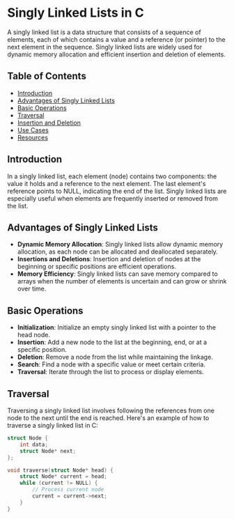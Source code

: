 # Singly Linked Lists in C

A singly linked list is a data structure that consists of a sequence of elements, each of which contains a value and a reference (or pointer) to the next element in the sequence. Singly linked lists are widely used for dynamic memory allocation and efficient insertion and deletion of elements.

## Table of Contents

- [Introduction](#introduction)
- [Advantages of Singly Linked Lists](#advantages-of-singly-linked-lists)
- [Basic Operations](#basic-operations)
- [Traversal](#traversal)
- [Insertion and Deletion](#insertion-and-deletion)
- [Use Cases](#use-cases)
- [Resources](#resources)

## Introduction

In a singly linked list, each element (node) contains two components: the value it holds and a reference to the next element. The last element's reference points to NULL, indicating the end of the list. Singly linked lists are especially useful when elements are frequently inserted or removed from the list.

## Advantages of Singly Linked Lists

- **Dynamic Memory Allocation**: Singly linked lists allow dynamic memory allocation, as each node can be allocated and deallocated separately.
- **Insertions and Deletions**: Insertion and deletion of nodes at the beginning or specific positions are efficient operations.
- **Memory Efficiency**: Singly linked lists can save memory compared to arrays when the number of elements is uncertain and can grow or shrink over time.

## Basic Operations

- **Initialization**: Initialize an empty singly linked list with a pointer to the head node.
- **Insertion**: Add a new node to the list at the beginning, end, or at a specific position.
- **Deletion**: Remove a node from the list while maintaining the linkage.
- **Search**: Find a node with a specific value or meet certain criteria.
- **Traversal**: Iterate through the list to process or display elements.

## Traversal

Traversing a singly linked list involves following the references from one node to the next until the end is reached. Here's an example of how to traverse a singly linked list in C:

```c
struct Node {
    int data;
    struct Node* next;
};

void traverse(struct Node* head) {
    struct Node* current = head;
    while (current != NULL) {
        // Process current node
        current = current->next;
    }
}
